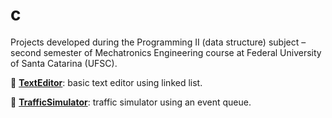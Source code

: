 # c

Projects developed during the Programming II (data structure) subject – second semester of Mechatronics Engineering course at Federal University of Santa Catarina (UFSC).

:page_with_curl: **[TextEditor](https://github.com/jesuinovieira/c/tree/master/TextEditor)**: basic text editor using linked list.

:traffic_light: **[TrafficSimulator](https://github.com/jesuinovieira/c/tree/master/TrafficSimulator)**: traffic simulator using an event queue.
